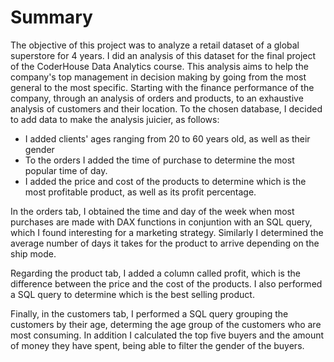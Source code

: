 # Summary 

The objective of this project was to analyze a retail dataset of a global superstore for 4 years. I did an analysis of this dataset for the final project of the CoderHouse Data Analytics course. This analysis aims to help the company's top management in decision making by going from the most general to the most specific. 
Starting with the finance performance of the company, through an analysis of orders and products, to an exhaustive analysis of customers and their location.
To the chosen database, I decided to add data to make the analysis juicier, as follows:
- I added clients' ages ranging from 20 to 60 years old, as well as their gender
- To the orders I added the time of purchase to determine the most popular time of day.
- I added the price and cost of the products to determine which is the most profitable product, as well as its profit percentage.

In the orders tab, I obtained the time and day of the week when most purchases are made with DAX functions in conjuntion with an SQL query, which I found interesting for a marketing strategy. Similarly I determined the average number of days it takes for the product to arrive depending on the ship mode.

Regarding the product tab, I added a column called profit, which is the difference between the price and the cost of the products. I also performed a SQL query to
determine which is the best selling product.

Finally, in the customers tab, I performed a SQL query grouping the customers by their age, determing the age group of the customers who are most consuming.
In addition I calculated the top five buyers and the amount of money they have spent, being able to filter the gender of the buyers. 
